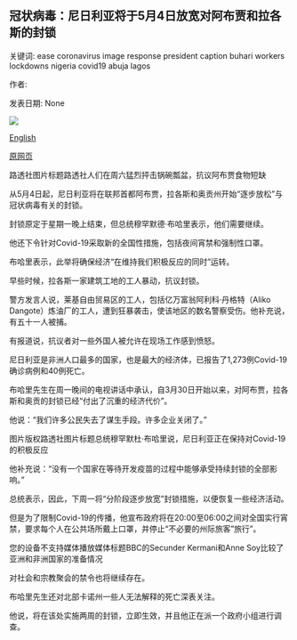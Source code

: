 ## 冠状病毒：尼日利亚将于5月4日放宽对阿布贾和拉各斯的封锁

关键词: ease coronavirus image response president caption buhari workers lockdowns nigeria covid19 abuja lagos

作者: 

发表日期: None

![](https://ichef.bbci.co.uk/news/1024/branded_news/11D6D/production/_111996037_mediaitem111996036.jpg)

[English](Coronavirus%3A%20Nigeria%20to%20ease%20Abuja%20and%20Lagos%20lockdowns%20on%204%20May.md)

[原网页](https://www.bbc.com/news/world-africa-52445414)

路透社图片标题路透社人们在周六猛烈抨击锅碗瓢盆，抗议阿布贾食物短缺

从5月4日起，尼日利亚将在联邦首都阿布贾，拉各斯和奥贡州开始“逐步放松”与冠状病毒有关的封锁。

封锁原定于星期一晚上结束，但总统穆罕默德·布哈里表示，他们需要继续。

他还下令针对Covid-19采取新的全国性措施，包括夜间宵禁和强制性口罩。

布哈里表示，此举将确保经济“在维持我们积极反应的同时”运转。

早些时候，拉各斯一家建筑工地的工人暴动，抗议封锁。

警方发言人说，莱基自由贸易区的工人，包括亿万富翁阿利科·丹格特（Aliko Dangote）炼油厂的工人，遭到狂暴袭击，使该地区的数名警察受伤。他补充说，有五十一人被捕。

有报道说，抗议者对一些外国人被允许在现场工作感到愤怒。

尼日利亚是非洲人口最多的国家，也是最大的经济体，已报告了1,273例Covid-19确诊病例和40例死亡。

布哈里先生在周一晚间的电视讲话中承认，自3月30日开始以来，对阿布贾，拉各斯和奥贡的封锁已经“付出了沉重的经济代价”。

他说：“我们许多公民失去了谋生手段。许多企业关闭了。”

图片版权路透社图片标题总统穆罕默杜·布哈里说，尼日利亚正在保持对Covid-19的积极反应

他补充说：“没有一个国家在等待开发疫苗的过程中能够承受持续封锁的全部影响。”

总统表示，因此，下周一将“分阶段逐步放宽”封锁措施，以便恢复一些经济活动。

但是为了限制Covid-19的传播，他宣布政府将在20:00至06:00之间对全国实行宵禁，要求每个人在公共场所戴上口罩，并停止“不必要的州际旅客”旅行”。

您的设备不支持媒体播放媒体标题BBC的Secunder Kermani和Anne Soy比较了亚洲和非洲国家的准备情况

对社会和宗教聚会的禁令也将继续存在。

布哈里先生还对北部卡诺州一些人无法解释的死亡深表关注。

他说，将在该处实施两周的封锁，立即生效，并且他正在派一个政府小组进行调查。